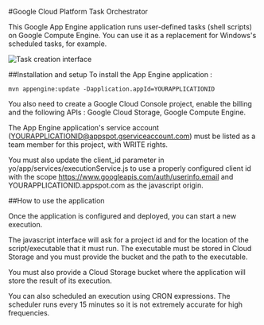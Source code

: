 #Google Cloud Platform Task Orchestrator

This Google App Engine application runs user-defined tasks (shell scripts) on Google Compute Engine. You can use it as a replacement for Windows's scheduled tasks, for example.

![Task creation interface](../master/screenshots/createexecution.png)

##Installation and setup
To install the App Engine application :

```
mvn appengine:update -Dapplication.appId=YOURAPPLICATIONID
```

You also need to create a Google Cloud Console project, enable the billing and the following APIs : Google Cloud Storage, Google Compute Engine.

The App Engine application's service account (YOURAPPLICATIONID@appspot.gserviceaccount.com) must be listed as a team member for this project, with WRITE rights.

You must also update the client_id parameter in yo/app/services/executionService.js to use a properly configured client id with the scope https://www.googleapis.com/auth/userinfo.email and YOURAPPLICATIONID.appspot.com as the javascript origin.


##How to use the application

Once the application is configured and deployed, you can start a new execution.

The javascript interface will ask for a project id and for the location of the script/executable that it must run. The executable must be stored in Cloud Storage and you must provide the bucket and the path to the executable.

You must also provide a Cloud Storage bucket where the application will store the result of its execution.

You can also scheduled an execution using CRON expressions. The scheduler runs every 15 minutes so it is not extremely accurate for high frequencies.